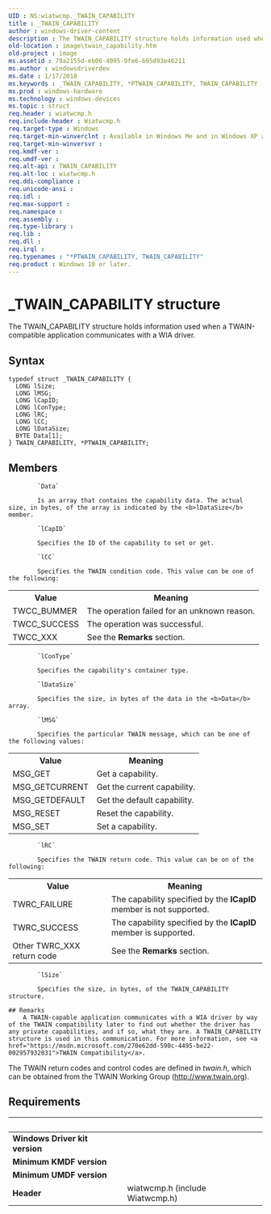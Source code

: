```yaml
---
UID : NS:wiatwcmp._TWAIN_CAPABILITY
title : _TWAIN_CAPABILITY
author : windows-driver-content
description : The TWAIN_CAPABILITY structure holds information used when a TWAIN-compatible application communicates with a WIA driver.
old-location : image\twain_capability.htm
old-project : image
ms.assetid : 79a2155d-eb06-4095-9fe6-b95d93e46211
ms.author : windowsdriverdev
ms.date : 1/17/2018
ms.keywords : _TWAIN_CAPABILITY, *PTWAIN_CAPABILITY, TWAIN_CAPABILITY
ms.prod : windows-hardware
ms.technology : windows-devices
ms.topic : struct
req.header : wiatwcmp.h
req.include-header : Wiatwcmp.h
req.target-type : Windows
req.target-min-winverclnt : Available in Windows Me and in Windows XP and later versions of the Windows operating systems.
req.target-min-winversvr : 
req.kmdf-ver : 
req.umdf-ver : 
req.alt-api : TWAIN_CAPABILITY
req.alt-loc : wiatwcmp.h
req.ddi-compliance : 
req.unicode-ansi : 
req.idl : 
req.max-support : 
req.namespace : 
req.assembly : 
req.type-library : 
req.lib : 
req.dll : 
req.irql : 
req.typenames : "*PTWAIN_CAPABILITY, TWAIN_CAPABILITY"
req.product : Windows 10 or later.
---
```


# _TWAIN_CAPABILITY structure
The TWAIN_CAPABILITY structure holds information used when a TWAIN-compatible application communicates with a WIA driver.

## Syntax
````
typedef struct _TWAIN_CAPABILITY {
  LONG lSize;
  LONG lMSG;
  LONG lCapID;
  LONG lConType;
  LONG lRC;
  LONG lCC;
  LONG lDataSize;
  BYTE Data[1];
} TWAIN_CAPABILITY, *PTWAIN_CAPABILITY;
````

## Members

        
            `Data`

            Is an array that contains the capability data. The actual size, in bytes, of the array is indicated by the <b>lDataSize</b> member.
        
            `lCapID`

            Specifies the ID of the capability to set or get.
        
            `lCC`

            Specifies the TWAIN condition code. This value can be one of the following:

<table>
<tr>
<th>Value</th>
<th>Meaning</th>
</tr>
<tr>
<td>
TWCC_BUMMER

</td>
<td>
The operation failed for an unknown reason.

</td>
</tr>
<tr>
<td>
TWCC_SUCCESS

</td>
<td>
The operation was successful.

</td>
</tr>
<tr>
<td>
TWCC_XXX

</td>
<td>
See the <b>Remarks</b> section.

</td>
</tr>
</table>
        
            `lConType`

            Specifies the capability's container type.
        
            `lDataSize`

            Specifies the size, in bytes of the data in the <b>Data</b> array.
        
            `lMSG`

            Specifies the particular TWAIN message, which can be one of the following values: 

<table>
<tr>
<th>Value</th>
<th>Meaning</th>
</tr>
<tr>
<td>
MSG_GET

</td>
<td>
Get a capability.

</td>
</tr>
<tr>
<td>
MSG_GETCURRENT

</td>
<td>
Get the current capability.

</td>
</tr>
<tr>
<td>
MSG_GETDEFAULT

</td>
<td>
Get the default capability.

</td>
</tr>
<tr>
<td>
MSG_RESET

</td>
<td>
Reset the capability.

</td>
</tr>
<tr>
<td>
MSG_SET

</td>
<td>
Set a capability.

</td>
</tr>
</table>
        
            `lRC`

            Specifies the TWAIN return code. This value can be on of the following:

<table>
<tr>
<th>Value</th>
<th>Meaning</th>
</tr>
<tr>
<td>
TWRC_FAILURE

</td>
<td>
The capability specified by the <b>lCapID</b> member is not supported.

</td>
</tr>
<tr>
<td>
TWRC_SUCCESS

</td>
<td>
The capability specified by the <b>lCapID</b> member is supported.

</td>
</tr>
<tr>
<td>
Other TWRC_XXX return code

</td>
<td>
See the <b>Remarks</b> section.

</td>
</tr>
</table>
        
            `lSize`

            Specifies the size, in bytes, of the TWAIN_CAPABILITY structure.

    ## Remarks
        A TWAIN-capable application communicates with a WIA driver by way of the TWAIN compatibility later to find out whether the driver has any private capabilities, and if so, what they are. A TWAIN_CAPABILITY structure is used in this communication. For more information, see <a href="https://msdn.microsoft.com/270e62dd-590c-4495-be22-002957932031">TWAIN Compatibility</a>. 

The TWAIN return codes and control codes are defined in <i>twain.h</i>, which can be obtained from the TWAIN Working Group (http://www.twain.org).</p>

## Requirements
| &nbsp; | &nbsp; |
| ---- |:---- |
| **Windows Driver kit version** |  |
| **Minimum KMDF version** |  |
| **Minimum UMDF version** |  |
| **Header** | wiatwcmp.h (include Wiatwcmp.h) |